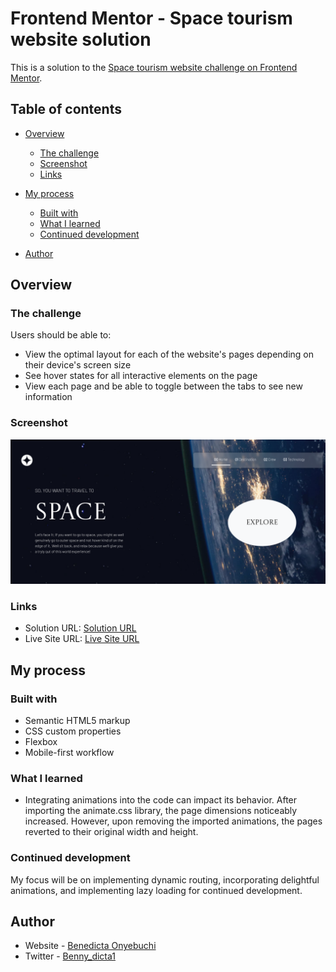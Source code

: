 # Frontend Mentor - Space tourism website solution

This is a solution to the [Space tourism website challenge on Frontend Mentor](https://www.frontendmentor.io/challenges/space-tourism-multipage-website-gRWj1URZ3).

## Table of contents

- [Overview](#overview)
  - [The challenge](#the-challenge)
  - [Screenshot](#screenshot)
  - [Links](#links)
- [My process](#my-process)
  - [Built with](#built-with)
  - [What I learned](#what-i-learned)
  - [Continued development](#continued-development)

- [Author](#author)


## Overview

### The challenge

Users should be able to:

- View the optimal layout for each of the website's pages depending on their device's screen size
- See hover states for all interactive elements on the page
- View each page and be able to toggle between the tabs to see new information

### Screenshot

![](/starter-code/assets/home/space-home.png)


### Links

- Solution URL: [Solution URL](https://github.com/BenedictaUche/space-tourism-website)
- Live Site URL: [Live Site URL](https://space-tourism-bene.netlify.app/)

## My process

### Built with

- Semantic HTML5 markup
- CSS custom properties
- Flexbox
- Mobile-first workflow



### What I learned

- Integrating animations into the code can impact its behavior. After importing the animate.css library, the page dimensions noticeably increased. However, upon removing the imported animations, the pages reverted to their original width and height.



### Continued development

My focus will be on implementing dynamic routing, incorporating delightful animations, and implementing lazy loading for continued development.




## Author

- Website - [Benedicta Onyebuchi](https://benedicta-onyebuchi.vercel.app)
- Twitter - [Benny_dicta1](https://www.twitter.com/benny_dicta1)

